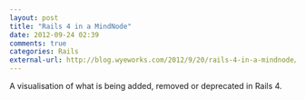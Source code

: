 ```yaml
---
layout: post
title: "Rails 4 in a MindNode"
date: 2012-09-24 02:39
comments: true
categories: Rails
external-url: http://blog.wyeworks.com/2012/9/20/rails-4-in-a-mindnode/
---
```


A visualisation of what is being added, removed or deprecated in Rails 4.